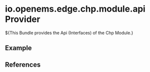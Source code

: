 # io.openems.edge.chp.module.api Provider

${This Bundle provides the Api (Interfaces) of the Chp Module.}

## Example

## References


